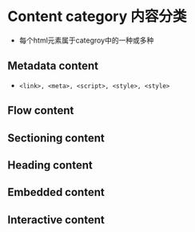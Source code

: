 # Content category 内容分类

- 每个html元素属于categroy中的一种或多种

## Metadata content

- `<link>, <meta>, <script>, <style>, <style>`

## Flow content

## Sectioning content

## Heading content



## Embedded content



## Interactive content



## 